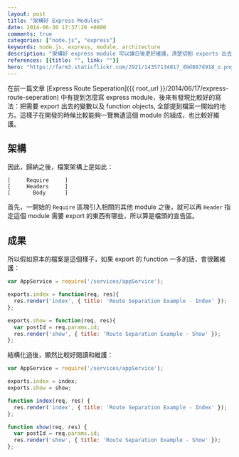 ```yaml
---
layout: post
title: "架構好 Express Modules"
date: 2014-06-30 17:37:20 +0800
comments: true
categories: ["node.js", "express"]
keywords: node.js, express, module, architecture
description: "架構好 express module 可以讓日後更好維護，清楚切割 exports 出去的物件與實作。"
references: [{title: "", link: ""}]
hero: "https://farm3.staticflickr.com/2921/14357134817_d9d887d918_o.png"
---
```


在前一篇文章 [Express Route Seperation]({{ root_url }}/2014/06/17/express-route-seperation) 中有提到怎麼寫 express module，後來有發現比較好的寫法：把需要 export 出去的變數以及 function objects, 全部提到檔案一開始的地方。這樣子在開發的時候比較能夠一覽無遺這個 module 的組成，也比較好維護。

<!-- more -->

## 架構

因此，歸納之後，檔案架構上是如此：

```
[     Require     ]
[     Headers     ]
[       Body      ]
```

首先，一開始的 `Require` 區塊引入相關的其他 module 之後，就可以再 `Header` 指定這個 module 需要 export 的東西有哪些，所以算是檔頭的宣告區。

## 成果

所以假如原本的檔案是這個樣子，如果 export 的 function 一多的話，會很難維護：

```js
var AppService = require('/services/appService');

exports.index = function(req, res){
  res.render('index', { title: 'Route Separation Example - Index' });
};

exports.show = function(req, res){
  var postId = req.params.id;
  res.render('show', { title: 'Route Separation Example - Show' });
};
```

結構化過後，顯然比較好閱讀和維護：

```js
var AppService = require('/services/appService');

exports.index = index;
exports.show = show;

function index(req, res) {
  res.render('index', { title: 'Route Separation Example - Index' });
};

function show(req, res) {
  var postId = req.params.id;
  res.render('show', { title: 'Route Separation Example - Show' });
};
```

